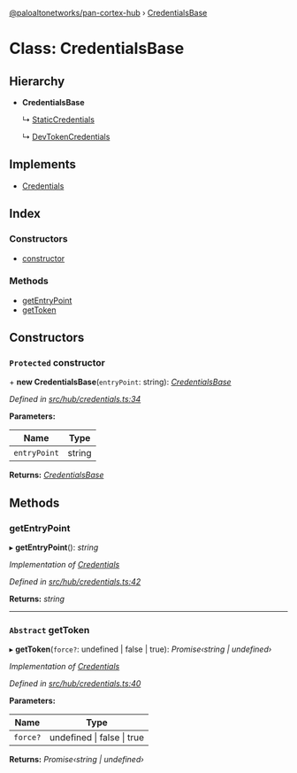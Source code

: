 [@paloaltonetworks/pan-cortex-hub](../README.md) › [CredentialsBase](credentialsbase.md)

# Class: CredentialsBase

## Hierarchy

* **CredentialsBase**

  ↳ [StaticCredentials](staticcredentials.md)

  ↳ [DevTokenCredentials](devtokencredentials.md)

## Implements

* [Credentials](../interfaces/credentials.md)

## Index

### Constructors

* [constructor](credentialsbase.md#protected-constructor)

### Methods

* [getEntryPoint](credentialsbase.md#getentrypoint)
* [getToken](credentialsbase.md#abstract-gettoken)

## Constructors

### `Protected` constructor

\+ **new CredentialsBase**(`entryPoint`: string): *[CredentialsBase](credentialsbase.md)*

*Defined in [src/hub/credentials.ts:34](https://github.com/xhoms/pan-cortex-hub-nodejs/blob/master/src/hub/credentials.ts#L34)*

**Parameters:**

Name | Type |
------ | ------ |
`entryPoint` | string |

**Returns:** *[CredentialsBase](credentialsbase.md)*

## Methods

###  getEntryPoint

▸ **getEntryPoint**(): *string*

*Implementation of [Credentials](../interfaces/credentials.md)*

*Defined in [src/hub/credentials.ts:42](https://github.com/xhoms/pan-cortex-hub-nodejs/blob/master/src/hub/credentials.ts#L42)*

**Returns:** *string*

___

### `Abstract` getToken

▸ **getToken**(`force?`: undefined | false | true): *Promise‹string | undefined›*

*Implementation of [Credentials](../interfaces/credentials.md)*

*Defined in [src/hub/credentials.ts:40](https://github.com/xhoms/pan-cortex-hub-nodejs/blob/master/src/hub/credentials.ts#L40)*

**Parameters:**

Name | Type |
------ | ------ |
`force?` | undefined &#124; false &#124; true |

**Returns:** *Promise‹string | undefined›*
